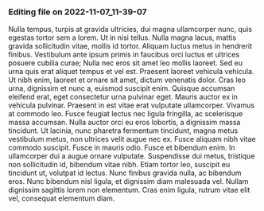 

### Editing file on 2022-11-07_11-39-07

Nulla tempus, turpis at gravida ultricies, dui magna ullamcorper nunc, quis egestas tortor sem a lorem. Ut in nisi tellus. Nulla magna lacus, mattis gravida sollicitudin vitae, mollis id tortor. Aliquam luctus metus in hendrerit finibus. Vestibulum ante ipsum primis in faucibus orci luctus et ultrices posuere cubilia curae; Nulla nec eros sit amet leo mollis laoreet. Sed eu urna quis erat aliquet tempus et vel est. Praesent laoreet vehicula vehicula. Ut nibh enim, laoreet et ornare sit amet, dictum venenatis dolor. Cras leo urna, dignissim et nunc a, euismod suscipit enim. Quisque accumsan eleifend erat, eget consectetur urna pulvinar eget.
Mauris auctor ex in vehicula pulvinar. Praesent in est vitae erat vulputate ullamcorper. Vivamus at commodo leo. Fusce feugiat lectus nec ligula fringilla, ac scelerisque massa accumsan. Nulla auctor orci eu eros lobortis, a dignissim massa tincidunt. Ut lacinia, nunc pharetra fermentum tincidunt, magna metus vestibulum metus, non ultrices velit augue nec ex. Fusce aliquam nibh vitae commodo suscipit. Fusce in mauris odio. Fusce et bibendum enim. In ullamcorper dui a augue ornare vulputate. Suspendisse dui metus, tristique non sollicitudin id, bibendum vitae nibh. Etiam tortor leo, suscipit eu tincidunt ut, volutpat id lectus. Nunc finibus gravida nulla, ac bibendum eros. Nunc bibendum nisl ligula, et dignissim diam malesuada vel. Nullam dignissim sagittis lorem non elementum. Cras enim ligula, rutrum vitae elit vel, consequat elementum diam.


